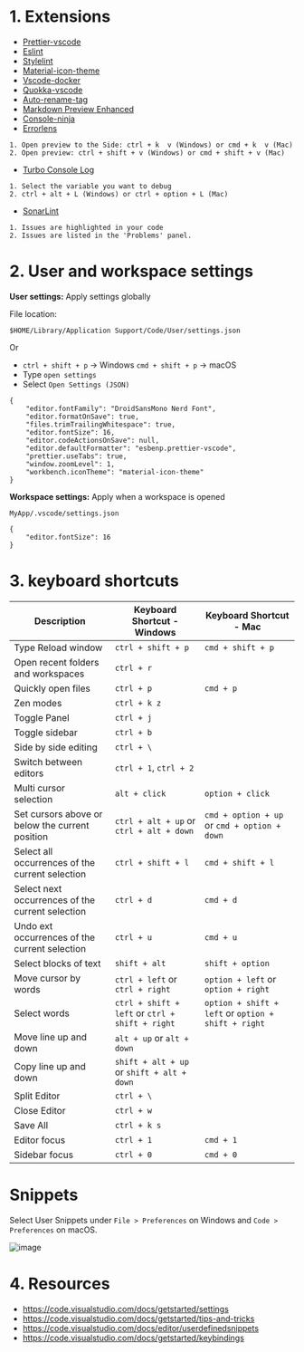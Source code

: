 # 1. Extensions

- [Prettier-vscode](https://marketplace.visualstudio.com/items?itemName=esbenp.prettier-vscode)
- [Eslint](https://marketplace.visualstudio.com/items?itemName=dbaeumer.vscode-eslint)
- [Stylelint](https://marketplace.visualstudio.com/items?itemName=stylelint.vscode-stylelint)
- [Material-icon-theme](https://marketplace.visualstudio.com/items?itemName=PKief.material-icon-theme)
- [Vscode-docker](https://marketplace.visualstudio.com/items?itemName=ms-azuretools.vscode-docker)
- [Quokka-vscode](https://marketplace.visualstudio.com/items?itemName=WallabyJs.quokka-vscode)
- [Auto-rename-tag](https://marketplace.visualstudio.com/items?itemName=formulahendry.auto-rename-tag)
- [Markdown Preview Enhanced](https://marketplace.visualstudio.com/items?itemName=shd101wyy.markdown-preview-enhanced)
- [Console-ninja](https://marketplace.visualstudio.com/items?itemName=WallabyJs.console-ninja)
- [Errorlens](https://marketplace.visualstudio.com/items?itemName=usernamehw.errorlens)

```
1. Open preview to the Side: ctrl + k  v (Windows) or cmd + k  v (Mac)
2. Open preview: ctrl + shift + v (Windows) or cmd + shift + v (Mac)
```
- [Turbo Console Log](https://marketplace.visualstudio.com/items?itemName=ChakrounAnas.turbo-console-log)
```
1. Select the variable you want to debug
2. ctrl + alt + L (Windows) or ctrl + option + L (Mac)
 ```
 - [SonarLint](https://marketplace.visualstudio.com/items?itemName=SonarSource.sonarlint-vscode)
 ```
 1. Issues are highlighted in your code
 2. Issues are listed in the 'Problems' panel.
 ```

# 2. User and workspace settings

<b>User settings:</b> Apply settings globally

File location:

`$HOME/Library/Application Support/Code/User/settings.json`

Or 
- `ctrl + shift + p` -> Windows `cmd + shift + p` -> macOS
- Type `open settings`
- Select `Open Settings (JSON)`

```
{
	"editor.fontFamily": "DroidSansMono Nerd Font",
	"editor.formatOnSave": true,
	"files.trimTrailingWhitespace": true,
	"editor.fontSize": 16,
	"editor.codeActionsOnSave": null,
	"editor.defaultFormatter": "esbenp.prettier-vscode",
	"prettier.useTabs": true,
	"window.zoomLevel": 1,
	"workbench.iconTheme": "material-icon-theme"
}
```

<b>Workspace settings:</b> Apply when a workspace is opened

`MyApp/.vscode/settings.json`

```
{
	"editor.fontSize": 16
}
```

# 3. keyboard shortcuts
| Description                                      | Keyboard Shortcut - Windows                    | Keyboard Shortcut - Mac                            |
| ------------------------------------------------ | ---------------------------------------------- | -------------------------------------------------- |
| Type Reload window                               | `ctrl + shift + p`                             | `cmd + shift + p`                                  |
| Open recent folders and workspaces               | `ctrl + r`                                     |                                                    |
| Quickly open files                               | `ctrl + p`                                     | `cmd + p`                                          |
| Zen modes                                        | `ctrl + k z`                                   |                                                    |
| Toggle Panel                                     | `ctrl + j`                                     |                                                    |
| Toggle sidebar                                   | `ctrl + b`                                     |                                                    |
| Side by side editing                             | `ctrl + \`                                     |                                                    |
| Switch between editors                           | `ctrl + 1`, `ctrl + 2`                         |                                                    |
| Multi cursor selection                           | `alt + click`                                  | `option + click`                                   |
| Set cursors above or below the current position  | `ctrl + alt + up` or `ctrl + alt + down`       | `cmd + option + up` or `cmd + option + down`       |
| Select all occurrences of the current selection  | `ctrl + shift + l`                             | `cmd + shift + l`                                  |
| Select next occurrences of the current selection | `ctrl + d`                                     | `cmd + d`                                          |
| Undo ext occurrences of the current selection    | `ctrl + u`                                     | `cmd + u`                                          |
| Select blocks of text                            | `shift + alt`                                  | `shift + option`                                   |
| Move cursor by words                             | `ctrl + left` or `ctrl + right`                | `option + left` or `option + right`                |
| Select words                                     | `ctrl + shift + left` or `ctrl + shift + right`| `option + shift + left` or `option + shift + right`|
| Move line up and down                            | `alt + up` or `alt + down`                     |                                                    |
| Copy line up and down                            | `shift + alt + up` or `shift + alt + down`     |                                                    |
| Split Editor                                     | `ctrl + \`                                     |                                                    |
| Close Editor                                     | `ctrl + w`                                     |                                                    |
| Save All                                         | `ctrl + k s`                                   |                                                    |
| Editor focus                                     | `ctrl + 1`                                     | `cmd + 1`                                          |
| Sidebar focus                                    | `ctrl + 0`                                     | `cmd + 0`                                          |


# Snippets

Select User Snippets under `File > Preferences` on Windows and `Code > Preferences` on macOS.

![image](https://user-images.githubusercontent.com/1612112/186821015-15f96630-7b2f-49d7-9d56-8db9fba13931.png)


# 4. Resources
- https://code.visualstudio.com/docs/getstarted/settings
- https://code.visualstudio.com/docs/getstarted/tips-and-tricks
- https://code.visualstudio.com/docs/editor/userdefinedsnippets
- https://code.visualstudio.com/docs/getstarted/keybindings
